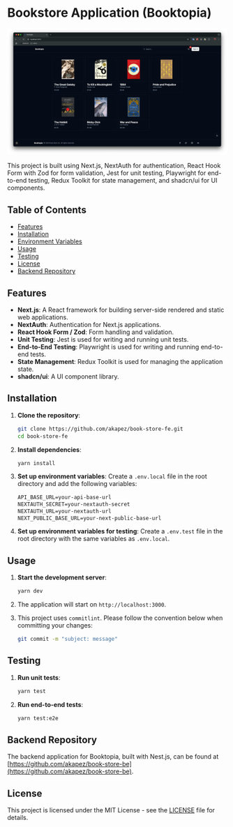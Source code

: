 # Bookstore Application (Booktopia)

![alt text](https://raw.githubusercontent.com/akapez/book-store-fe/refs/heads/main/screenshot.png)

This project is built using Next.js, NextAuth for authentication, React Hook Form with Zod for form validation, Jest for unit testing, Playwright for end-to-end testing, Redux Toolkit for state management, and shadcn/ui for UI components.

## Table of Contents

- [Features](#features)
- [Installation](#installation)
- [Environment Variables](#environment-variables)
- [Usage](#usage)
- [Testing](#testing)
- [License](#license)
- [Backend Repository](#backend-repository)

## Features

- **Next.js**: A React framework for building server-side rendered and static web applications.
- **NextAuth**: Authentication for Next.js applications.
- **React Hook Form / Zod**: Form handling and validation.
- **Unit Testing**: Jest is used for writing and running unit tests.
- **End-to-End Testing**: Playwright is used for writing and running end-to-end tests.
- **State Management**: Redux Toolkit is used for managing the application state.
- **shadcn/ui**: A UI component library.

## Installation

1. **Clone the repository**:

   ```bash
   git clone https://github.com/akapez/book-store-fe.git
   cd book-store-fe
   ```

2. **Install dependencies**:

   ```bash
   yarn install
   ```

3. **Set up environment variables**:
   Create a `.env.local` file in the root directory and add the following variables:

   ```env
   API_BASE_URL=your-api-base-url
   NEXTAUTH_SECRET=your-nextauth-secret
   NEXTAUTH_URL=your-nextauth-url
   NEXT_PUBLIC_BASE_URL=your-next-public-base-url
   ```

4. **Set up environment variables for testing**:
   Create a `.env.test` file in the root directory with the same variables as `.env.local`.

## Usage

1. **Start the development server**:

   ```bash
   yarn dev
   ```

2. The application will start on `http://localhost:3000`.

3. This project uses `commitlint`. Please follow the convention below when committing your changes:

   ```bash
   git commit -m "subject: message"
   ```

## Testing

1. **Run unit tests**:

   ```bash
   yarn test
   ```

2. **Run end-to-end tests**:
   ```bash
   yarn test:e2e
   ```

## Backend Repository

The backend application for Booktopia, built with Nest.js, can be found at [https://github.com/akapez/book-store-be](https://github.com/akapez/book-store-be).

## License

This project is licensed under the MIT License - see the [LICENSE](LICENSE) file for details.
